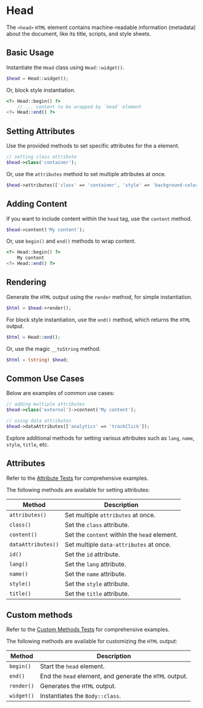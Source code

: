 # Head

The `<head>` `HTML` element contains machine-readable information (metadata) about the document, like its title,
scripts, and style sheets.

## Basic Usage

Instantiate the `Head` class using `Head::widget()`.

```php
$head = Head::widget();
```

Or, block style instantiation.

```php
<?= Head::begin() ?>
    // ... content to be wrapped by `head` element
<?= Head::end() ?>
```

## Setting Attributes

Use the provided methods to set specific attributes for the a element.

```php
// setting class attribute
$head->class('container');
```

Or, use the `attributes` method to set multiple attributes at once.

```php
$head->attributes(['class' => 'container', 'style' => 'background-color: #eee;']);
```

## Adding Content

If you want to include content within the `head` tag, use the `content` method.

```php
$head->content('My content');
```

Or, use `begin()` and `end()` methods to wrap content.

```php
<?= Head::begin() ?>
    My content
<?= Head::end() ?>
```

## Rendering

Generate the `HTML` output using the `render` method, for simple instantiation. 

```php
$html = $head->render();
```

For block style instantiation, use the `end()` method, which returns the `HTML` output.

```php
$html = Head::end();
```

Or, use the magic `__toString` method.

```php
$html = (string) $head;
```

## Common Use Cases

Below are examples of common use cases:

```php
// adding multiple attributes
$head->class('external')->content('My content');

// using data attributes
$head->dataAttributes(['analytics' => 'trackClick']);
```

Explore additional methods for setting various attributes such as `lang`, `name`, `style`, `title`, etc.

## Attributes

Refer to the [Attribute Tests](https://github.com/php-forge/html/blob/main/tests/Head/AttributeTest.php) for
comprehensive examples.

The following methods are available for setting attributes:

| Method            | Description                                                                                      |
| ----------------- | ------------------------------------------------------------------------------------------------ |
| `attributes()`    | Set multiple `attributes` at once.                                                               |
| `class()`         | Set the `class` attribute.                                                                       |
| `content()`       | Set the `content` within the `head` element.                                                     |
| `dataAttributes()`| Set multiple `data-attributes` at once.                                                          |
| `id()`            | Set the `id` attribute.                                                                          |
| `lang()`          | Set the `lang` attribute.                                                                        |
| `name()`          | Set the `name` attribute.                                                                        |
| `style()`         | Set the `style` attribute.                                                                       |
| `title()`         | Set the `title` attribute.                                                                       |

## Custom methods

Refer to the [Custom Methods Tests](https://github.com/php-forge/html/blob/main/tests/Head/CustomMethodTest.php) for
comprehensive examples.

The following methods are available for customizing the `HTML` output:

| Method    | Description                                                                                              |
| --------- | -------------------------------------------------------------------------------------------------------- |
| `begin() `| Start the `head` element.                                                                                |
| `end()`   | End the `head` element, and generate the `HTML` output.                                                  |
| `render()`| Generates the `HTML` output.                                                                             |
| `widget()`| Instantiates the `Body::class`.                                                                          |
